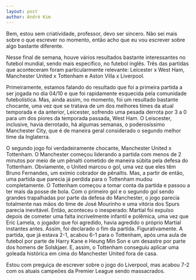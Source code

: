 ```yaml
---
layout: post
author: André Kim
---
```


Bem, estou sem criatividade, professor, devo ser sincero. Não sei mais sobre o que escrever no momento, então acho que eu vou escrever sobre algo bastante diferente.

Nesse final de semana, houve vários resultados bastante interessantes no futebol mundial, sendo mais específico, no futebol inglês. Três das partidas que aconteceram foram particularmente relevante: Leicester x West Ham, Manchester United x Tottenham e Aston Villa x Liverpool.

Primeiramente, estamos falando do resultado que foi a primeira partida a ser jogada no dia 04/10 e que foi rapidamente esquecida pela comunidade futebolística. Mas, ainda assim, no momento, foi um resultado bastante chocante, uma vez que se tratava de um dos melhores times da atual temporada e da anterior, Leicester, sofrendo uma pesada derrota por 3 a 0 para um dos piores da temporada passada, West Ham. O Leiscester, inclusive, havia derrotado, há algumas semanas, o poderosíssimo Manchester City, que é de maneira geral considerado o segundo melhor time da Inglaterra.

O segundo jogo foi verdadeiramente chocante, Manchester United x Tottenham. O Manchester começou liderando a partida com menos de 2 minutos por meio de um pênalti cometido de maneira súbita pela defesa do Tottenham. Obviamente, o United marcou o gol, uma vez que eles têm Bruno Fernandes, um exímio cobrador de pênaltis. Mas, a partir de então, uma partida que parecia já perdida para o Tottenham mudou completamente.
O Tottenham começou a tomar conta da partida e passou a ter mais da posse de bola. Com o primeiro gol e o segundo gol sendo grandes trapalhadas por parte da defesa do Manchester, o jogo parecia totalmente nas mãos do time de José Mourinho e uma vitória dos Spurs parecia inevitável. Então, aconteceu o inesperado: Martial foi expulso depois de cometer uma falta incrivelmente infantil e polêmica, uma vez que Eric Lamela, o jogador que foi agredido, havia agredido o próprio Martial instantes antes.
Assim, foi declarado o fim da partida. Figurativamente. A partida, que já estava 2-1, acabou 6-1 para o Tottenham, após uma aula de futebol por parte de Harry Kane e Heung Min Son e um desastre por parte dos homens de Solskjaer. E, assim, o Tottenham conseguiu aplicar uma goleada histórica em cima do Manchester United fora de casa.

Estou com preguiça de escrever sobre o jogo do Liverpool, mas acabou 7-2 com os atuais campeões da Premier League sendo massacrados.